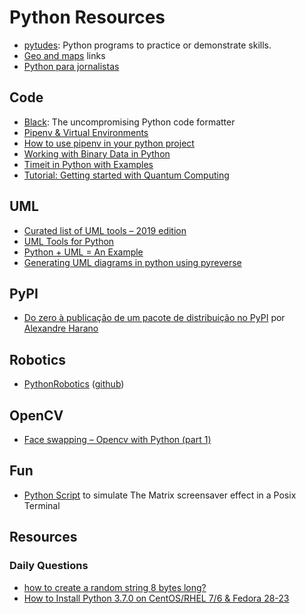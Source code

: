 # Python Resources

* [pytudes](https://github.com/norvig/pytudes): Python programs to practice or demonstrate skills.
* [Geo and maps](./maps.md) links
* [Python para jornalistas](https://github.com/letuche/python-jornas)

## Code

* [Black](https://github.com/ambv/black): The uncompromising Python code formatter 
* [Pipenv & Virtual Environments](https://docs.python-guide.org/dev/virtualenvs/)
* [How to use pipenv in your python project](https://jcutrer.com/howto/dev/python/pipenv-pipfile)
* [Working with Binary Data in Python](https://www.devdungeon.com/content/working-binary-data-python)
* [Timeit in Python with Examples](https://www.geeksforgeeks.org/timeit-python-examples/)
* [Tutorial: Getting started with Quantum Computing](http://dataespresso.com/en/2018/07/22/Tutorial-Generating-random-numbers-with-a-quantum-computer-Python/)

## UML

* [Curated list of UML tools – 2019 edition](https://modeling-languages.com/uml-tools/)
* [UML Tools for Python](http://sungsoo.github.io/2018/03/21/uml-tools-for-python.html)
* [Python + UML = An Example](http://www.objectsbydesign.com/projects/python_example.html)
* [Generating UML diagrams in python using pyreverse](https://gist.github.com/HarshaVardhanBabu/9a47db9e33cf06e9e1e917520bb54056)

## PyPI

* [Do zero à publicação de um pacote de distribuição no PyPI](https://speakerdeck.com/ayharano/do-zero-a-publicacao-de-um-pacote-de-distribuicao-no-pypi) por [Alexandre Harano](https://alexandre.harano.net.br)

## Robotics

* [PythonRobotics](https://atsushisakai.github.io/PythonRobotics/) ([github](https://github.com/AtsushiSakai/PythonRobotics))

## OpenCV

* [Face swapping – Opencv with Python (part 1)](https://pysource.com/2019/04/04/face-swapping-opencv-with-python-part-1/)

## Fun

* [Python Script](https://github.com/jsbueno/terminal_matrix) to simulate The Matrix screensaver effect in a Posix Terminal

## Resources

### Daily Questions

* [how to create a random string 8 bytes long?](https://stackoverflow.com/questions/11593360/python-how-to-create-a-random-string-8-bytes-long)
* [How to Install Python 3.7.0 on CentOS/RHEL 7/6 & Fedora 28-23](https://tecadmin.net/install-python-3-7-on-centos/)
